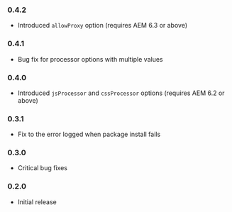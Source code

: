 ### 0.4.2
* Introduced `allowProxy` option (requires AEM 6.3 or above)

### 0.4.1
* Bug fix for processor options with multiple values

### 0.4.0 
* Introduced `jsProcessor` and `cssProcessor` options (requires AEM 6.2 or above)

### 0.3.1
* Fix to the error logged when package install fails

### 0.3.0
* Critical bug fixes

### 0.2.0
* Initial release
